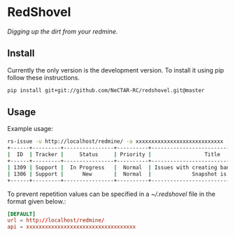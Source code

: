 RedShovel
=========

*Digging up the dirt from your redmine.*


Install 
-------

Currently the only version is the development version.  To install it
using pip follow these instructions.

```sh
pip install git+git://github.com/NeCTAR-RC/redshovel.git@master
```

Usage
-----

Example usage:

```sh
rs-issue -u http://localhost/redmine/ -a xxxxxxxxxxxxxxxxxxxxxxxxxxxx -vv --project-id rc-support --tracker-id 3 
+------+---------+----------------+----------+----------------------------------------------+-----------------------+
|  ID  | Tracker |     Status     | Priority |                 Title                        |      Assigned To      |
+------+---------+----------------+----------+----------------------------------------------+-----------------------+
| 1309 | Support |  In Progress   |  Normal  | Issues with creating bananas from in sputnik |                       |
| 1306 | Support |      New       |  Normal  |             Snapshot is a success            |      Kam Orrison      |
+------+---------+----------------+----------+----------------------------------------------+-----------------------+
```

To prevent repetition values can be specified in a *~/.redshovel* file
in the format given below.:
```conf
[DEFAULT]
url = http://localhost/redmine/
api = xxxxxxxxxxxxxxxxxxxxxxxxxxxxxxxxxxx
```
